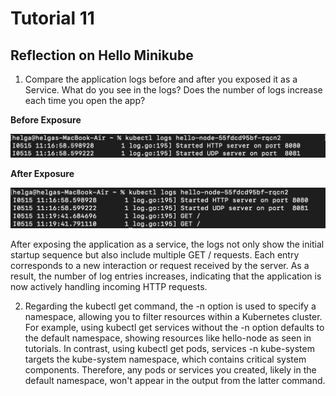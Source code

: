 # Tutorial 11

## Reflection on Hello Minikube

1. Compare the application logs before and after you exposed it as a Service. What do you see in the logs? Does the number of logs increase each time you open the app?

**Before Exposure**

<img src="image/Screenshot 2024-05-15 at 18.34.35.png">

**After Exposure**

<img src="image/Screenshot 2024-05-15 at 18.35.33.png">

After exposing the application as a service, the logs not only show the initial startup sequence but also include multiple GET / requests. Each entry corresponds to a new interaction or request received by the server. As a result, the number of log entries increases, indicating that the application is now actively handling incoming HTTP requests.

2. Regarding the kubectl get command, the -n option is used to specify a namespace, allowing you to filter resources within a Kubernetes cluster. For example, using kubectl get services without the -n option defaults to the default namespace, showing resources like hello-node as seen in tutorials. In contrast, using kubectl get pods, services -n kube-system targets the kube-system namespace, which contains critical system components. Therefore, any pods or services you created, likely in the default namespace, won't appear in the output from the latter command.
